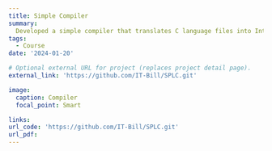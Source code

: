 ```yaml
---
title: Simple Compiler
summary: 
  Developed a simple compiler that translates C language files into Intermediate Representation (IR) and MIPS32 assembly. The compiler supports essential features such as I/O operations, control flow and function calls. It includes comprehensive lexical, syntax, and semantic analysis, along with informative error messages.
tags:
  - Course
date: '2024-01-20'

# Optional external URL for project (replaces project detail page).
external_link: 'https://github.com/IT-Bill/SPLC.git'

image:
  caption: Compiler
  focal_point: Smart

links:
url_code: 'https://github.com/IT-Bill/SPLC.git'
url_pdf: 
---
```

